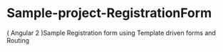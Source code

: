 # Sample-project-RegistrationForm
( Angular 2 )Sample Registration form  using Template driven forms and Routing
